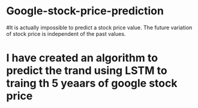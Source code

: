 # Google-stock-price-prediction
#It is actually impossible to predict a stock price value. The future variation of stock price is independent of the past values.
# I have created an algorithm to predict the trand using LSTM to traing th 5 yeaars of google stock price
